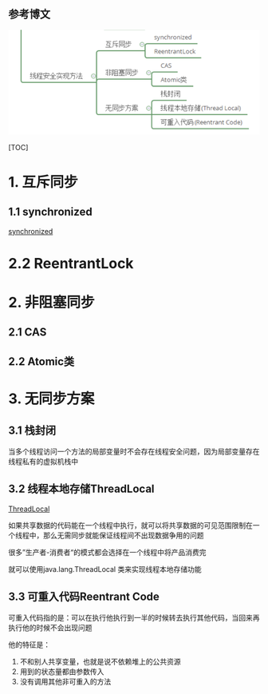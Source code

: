 ## 参考博文


![方法树](./pic/线程安全的实现方法_方法树.png)


[TOC]


# 1. 互斥同步
## 1.1 synchronized
[synchronized](./synchronized.md)


# 2.2 ReentrantLock


# 2. 非阻塞同步
## 2.1 CAS


## 2.2 Atomic类


# 3. 无同步方案
## 3.1 栈封闭
当多个线程访问一个方法的局部变量时不会存在线程安全问题，因为局部变量存在线程私有的虚拟机栈中


## 3.2 线程本地存储ThreadLocal

[ThreadLocal](./ThreadLocal.md)

如果共享数据的代码能在一个线程中执行，就可以将共享数据的可见范围限制在一个线程中，那么无需同步就能保证线程间不出现数据争用的问题

很多”生产者-消费者“的模式都会选择在一个线程中将产品消费完

就可以使用java.lang.ThreadLocal 类来实现线程本地存储功能


## 3.3 可重入代码Reentrant Code
可重入代码指的是：可以在执行他执行到一半的时候转去执行其他代码，当回来再执行他的时候不会出现问题

他的特征是：
1. 不和别人共享变量，也就是说不依赖堆上的公共资源
2. 用到的状态量都由参数传入
3. 没有调用其他非可重入的方法
